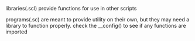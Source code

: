 libraries(.scl) provide functions for use in other scripts

programs(.sc) are meant to provide utility on their own, but they may need a library to function properly. check the \_\_config() to see if any functions are imported
